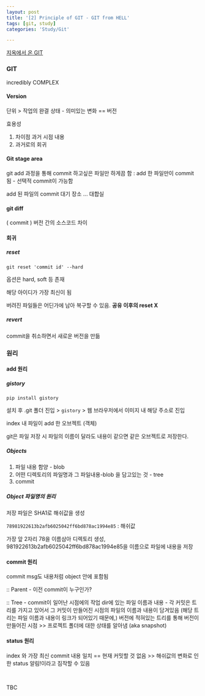 ```yaml
---
layout: post
title: '[2] Principle of GIT - GIT from HELL'
tags: [git, study]
categories: 'Study/Git'

---
```


[지옥에서 온 GIT](https://www.inflearn.com/course/지옥에서-온-git#curriculum)

### GIT

incredibly COMPLEX 



#### Version

단위 > 작업의 완결 상태 - 의미있는 변화 == 버전 

효용성

1. 차이점 과거 시점 내용
2. 과거로의 회귀



#### Git stage area 

 git add 과정을 통해 commit 하고싶은 파일만 하게끔 함 : add 한 파일만이 commit 됨 - 선택적 commit이 가능함

add 된 파일의 commit 대기 장소 ... 대합실



#### git diff

( commit ) 버전 간의 소스코드 차이



#### 회귀

##### reset

```
git reset 'commit id' --hard
```

옵션은 hard, soft 등 존재

해당 아이디가 가장 최신이 됨

버려진 파일들은 어딘가에 남아 복구할 수 있음. **공유 이후의 reset X**



##### revert

commit을 취소하면서 새로운 버전을 만듦



### 원리

#### add 원리

##### gistory

 ```
pip install gistory
 ```

설치 후 .git 폴더 진입 > `gistory` > 웹 브라우저에서 이미지 내 해당 주소로 진입 

index 내 파일이 add 한 오브젝트 (객체)

git은 파일 저장 시 파일의 이름이 달라도 내용이 같으면 같은 오브젝트로 저장한다.

##### Objects

1. 파일 내용 함양 -  blob
2. 어떤 디렉토리의 파일명과 그 파일내용-blob 을 담고있는 것 - tree
3. commit



##### Object 파일명의 원리

저장 파일은 SHA1로 해쉬값을 생성

`78981922613b2afb6025042ff6bd878ac1994e85` : 해쉬값

가장 앞 2자리 78을 이름삼아 디렉토리 생성, 981922613b2afb6025042ff6bd878ac1994e85을 이름으로 파일에 내용을 저장



#### commit 원리

commit msg도 내용처럼 object 안에 포함됨

:: Parent - 이전 commit이 누구인가? 

:: Tree - commit이 일어난 시점에의 작업 dir에 있는 파일 이름과 내용  - 각 커밋은 트리를 가지고 있어서 그 커밋이 만들어진 시점의 파일의 이름과 내용이 담겨있음 (해당 트리는 파일 이름과 내용이 링크가 되어있기 때문에,) 버전에 적혀있는 트리를 통해 버전이 만들어진 시점 >> 프로젝트 폴더에 대한 상태를 알아냄 (aka snapshot)



#### status 원리

index 와 가장 최신 commit 내용 일치 == 현재 커밋할 것 없음  >> 해쉬값의 변화로 인한 status 알림!이라고 짐작할 수 있음



<br>

TBC